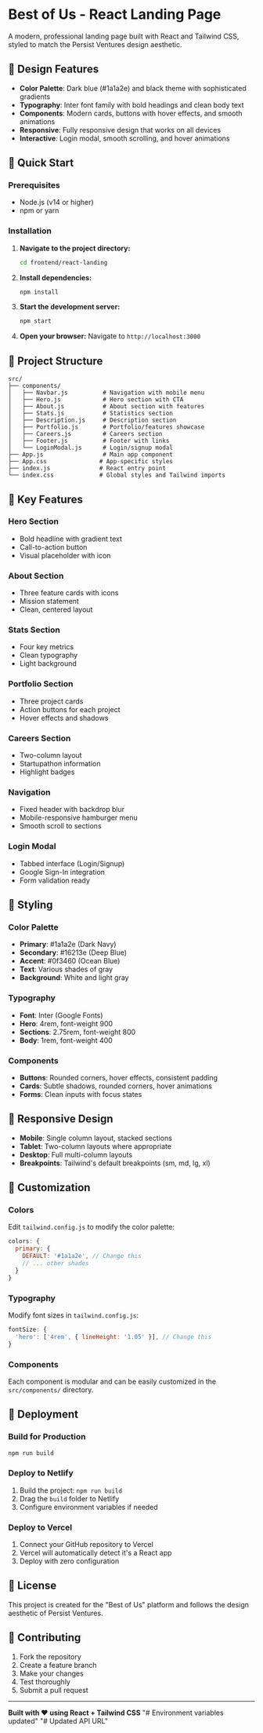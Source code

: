 # Best of Us - React Landing Page

A modern, professional landing page built with React and Tailwind CSS, styled to match the Persist Ventures design aesthetic.

## 🎨 Design Features

- **Color Palette**: Dark blue (#1a1a2e) and black theme with sophisticated gradients
- **Typography**: Inter font family with bold headings and clean body text
- **Components**: Modern cards, buttons with hover effects, and smooth animations
- **Responsive**: Fully responsive design that works on all devices
- **Interactive**: Login modal, smooth scrolling, and hover animations

## 🚀 Quick Start

### Prerequisites
- Node.js (v14 or higher)
- npm or yarn

### Installation

1. **Navigate to the project directory:**
   ```bash
   cd frontend/react-landing
   ```

2. **Install dependencies:**
   ```bash
   npm install
   ```

3. **Start the development server:**
   ```bash
   npm start
   ```

4. **Open your browser:**
   Navigate to `http://localhost:3000`

## 📁 Project Structure

```
src/
├── components/
│   ├── Navbar.js          # Navigation with mobile menu
│   ├── Hero.js            # Hero section with CTA
│   ├── About.js           # About section with features
│   ├── Stats.js           # Statistics section
│   ├── Description.js     # Description section
│   ├── Portfolio.js       # Portfolio/features showcase
│   ├── Careers.js         # Careers section
│   ├── Footer.js          # Footer with links
│   └── LoginModal.js      # Login/signup modal
├── App.js                 # Main app component
├── App.css               # App-specific styles
├── index.js              # React entry point
└── index.css             # Global styles and Tailwind imports
```

## 🎯 Key Features

### Hero Section
- Bold headline with gradient text
- Call-to-action button
- Visual placeholder with icon

### About Section
- Three feature cards with icons
- Mission statement
- Clean, centered layout

### Stats Section
- Four key metrics
- Clean typography
- Light background

### Portfolio Section
- Three project cards
- Action buttons for each project
- Hover effects and shadows

### Careers Section
- Two-column layout
- Startupathon information
- Highlight badges

### Navigation
- Fixed header with backdrop blur
- Mobile-responsive hamburger menu
- Smooth scroll to sections

### Login Modal
- Tabbed interface (Login/Signup)
- Google Sign-In integration
- Form validation ready

## 🎨 Styling

### Color Palette
- **Primary**: #1a1a2e (Dark Navy)
- **Secondary**: #16213e (Deep Blue)
- **Accent**: #0f3460 (Ocean Blue)
- **Text**: Various shades of gray
- **Background**: White and light gray

### Typography
- **Font**: Inter (Google Fonts)
- **Hero**: 4rem, font-weight 900
- **Sections**: 2.75rem, font-weight 800
- **Body**: 1rem, font-weight 400

### Components
- **Buttons**: Rounded corners, hover effects, consistent padding
- **Cards**: Subtle shadows, rounded corners, hover animations
- **Forms**: Clean inputs with focus states

## 📱 Responsive Design

- **Mobile**: Single column layout, stacked sections
- **Tablet**: Two-column layouts where appropriate
- **Desktop**: Full multi-column layouts
- **Breakpoints**: Tailwind's default breakpoints (sm, md, lg, xl)

## 🔧 Customization

### Colors
Edit `tailwind.config.js` to modify the color palette:

```javascript
colors: {
  primary: {
    DEFAULT: '#1a1a2e', // Change this
    // ... other shades
  }
}
```

### Typography
Modify font sizes in `tailwind.config.js`:

```javascript
fontSize: {
  'hero': ['4rem', { lineHeight: '1.05' }], // Change this
}
```

### Components
Each component is modular and can be easily customized in the `src/components/` directory.

## 🚀 Deployment

### Build for Production
```bash
npm run build
```

### Deploy to Netlify
1. Build the project: `npm run build`
2. Drag the `build` folder to Netlify
3. Configure environment variables if needed

### Deploy to Vercel
1. Connect your GitHub repository to Vercel
2. Vercel will automatically detect it's a React app
3. Deploy with zero configuration

## 📄 License

This project is created for the "Best of Us" platform and follows the design aesthetic of Persist Ventures.

## 🤝 Contributing

1. Fork the repository
2. Create a feature branch
3. Make your changes
4. Test thoroughly
5. Submit a pull request

---

**Built with ❤️ using React + Tailwind CSS**
"# Environment variables updated" 
"# Updated API URL"  
